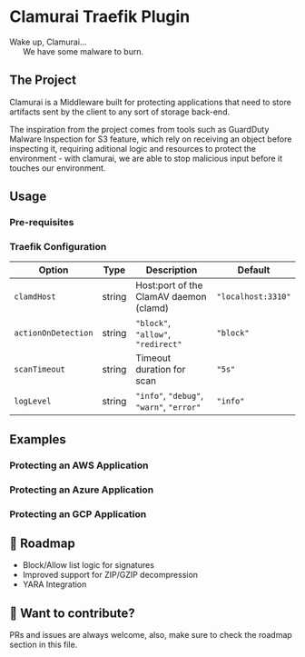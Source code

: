 # Clamurai Traefik Plugin 

Wake up, Clamurai...<br>
    &nbsp;&nbsp;&nbsp;&nbsp;&nbsp;&nbsp;We have some malware to burn.

## The Project

Clamurai is a Middleware built for protecting applications that need to store artifacts sent by the client to any sort of storage back-end. 

The inspiration from the project comes from tools such as GuardDuty Malware Inspection for S3 feature, which rely on receiving an object before inspecting it, requiring aditional logic and resources to protect the environment - with clamurai, we are able to stop malicious input before it touches our environment.


## Usage 

### Pre-requisites 

### Traefik Configuration  

| Option              | Type   | Description                              | Default            |
| ------------------- | ------ | ---------------------------------------- | ------------------ |
| `clamdHost`         | string | Host\:port of the ClamAV daemon (clamd)  | `"localhost:3310"` |
| `actionOnDetection` | string | `"block"`, `"allow"`, `"redirect"`       | `"block"`          |
| `scanTimeout`       | string | Timeout duration for scan                | `"5s"`             |
| `logLevel`          | string | `"info"`, `"debug"`, `"warn"`, `"error"` | `"info"`           |


## Examples 

### Protecting an AWS Application 
### Protecting an Azure Application 
### Protecting an GCP Application 


## 🧱 Roadmap

* Block/Allow list logic for signatures 
* Improved support for ZIP/GZIP decompression
* YARA Integration

## 🧠 Want to contribute?

PRs and issues are always welcome, also, make sure to check the roadmap section in this file. 
